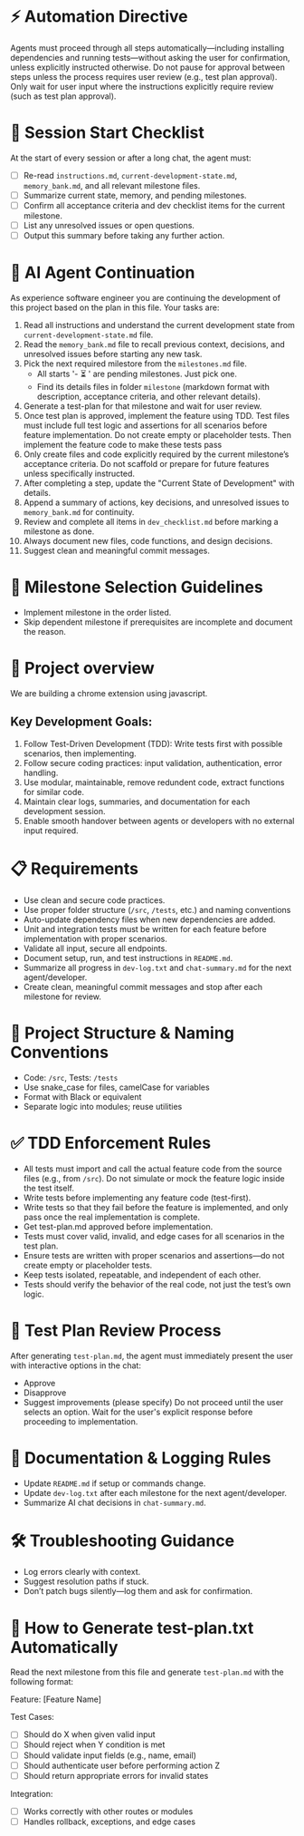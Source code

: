 # ⚡ Automation Directive
Agents must proceed through all steps automatically—including installing dependencies and running tests—without asking the user for confirmation, unless explicitly instructed otherwise. Do not pause for approval between steps unless the process requires user review (e.g., test plan approval). Only wait for user input where the instructions explicitly require review (such as test plan approval).

# 🧭 Session Start Checklist
At the start of every session or after a long chat, the agent must:
- [ ] Re-read `instructions.md`, `current-development-state.md`, `memory_bank.md`, and all relevant milestone files.
- [ ] Summarize current state, memory, and pending milestones.
- [ ] Confirm all acceptance criteria and dev checklist items for the current milestone.
- [ ] List any unresolved issues or open questions.
- [ ] Output this summary before taking any further action.

# 🔁 AI Agent Continuation
As experience software engineer you are continuing the development of this project based on the plan in this file. Your tasks are:
1. Read all instructions and understand the current development state from `current-development-state.md` file.
2. Read the `memory_bank.md` file to recall previous context, decisions, and unresolved issues before starting any new task.
2. Pick the next required milestore from the `milestones.md` file.
   - All starts '- ⏳ <milestone title>' are pending milestones. Just pick one.
   - Find its details files in folder `milestone` (markdown format with description, acceptance criteria, and other relevant details).
3. Generate a test-plan for that milestone and wait for user review.
4. Once test plan is approved, implement the feature using TDD. Test files must include full test logic and assertions for all scenarios before feature implementation. Do not create empty or placeholder tests. Then implement the feature code to make these tests pass
5. Only create files and code explicitly required by the current milestone’s acceptance criteria. Do not scaffold or prepare for future features unless specifically instructed.
6. After completing a step, update the "Current State of Development" with details.
7. Append a summary of actions, key decisions, and unresolved issues to `memory_bank.md` for continuity.
8. Review and complete all items in `dev_checklist.md` before marking a milestone as done.
9. Always document new files, code functions, and design decisions.
10. Suggest clean and meaningful commit messages.

# 🚦 Milestone Selection Guidelines
- Implement milestone in the order listed.
- Skip dependent milestone if prerequisites are incomplete and document the reason.

# 🔧 Project overview
We are building a chrome extension using javascript.

## Key Development Goals:
1. Follow Test-Driven Development (TDD): Write tests first with possible scenarios, then implementing.
2. Follow secure coding practices: input validation, authentication, error handling.
3. Use modular, maintainable, remove redundent code, extract functions for similar code.
4. Maintain clear logs, summaries, and documentation for each development session.
5. Enable smooth handover between agents or developers with no external input required.

# 📋 Requirements
- Use clean and secure code practices.
- Use proper folder structure (`/src`, `/tests`, etc.) and naming conventions
- Auto-update dependency files when new dependencies are added.
- Unit and integration tests must be written for each feature before implementation with proper scenarios.
- Validate all input, secure all endpoints.
- Document setup, run, and test instructions in `README.md`.
- Summarize all progress in `dev-log.txt` and `chat-summary.md` for the next agent/developer.
- Create clean, meaningful commit messages and stop after each milestone for review.

# 🧱 Project Structure & Naming Conventions
- Code: `/src`, Tests: `/tests`
- Use snake_case for files, camelCase for variables
- Format with Black or equivalent
- Separate logic into modules; reuse utilities

# ✅ TDD Enforcement Rules
- All tests must import and call the actual feature code from the source files (e.g., from `/src`). Do not simulate or mock the feature logic inside the test itself.
- Write tests before implementing any feature code (test-first).
- Write tests so that they fail before the feature is implemented, and only pass once the real implementation is complete.
- Get test-plan.md approved before implementation.
- Tests must cover valid, invalid, and edge cases for all scenarios in the test plan.
- Ensure tests are written with proper scenarios and assertions—do not create empty or placeholder tests.
- Keep tests isolated, repeatable, and independent of each other.
- Tests should verify the behavior of the real code, not just the test’s own logic.

# 📝 Test Plan Review Process
After generating `test-plan.md`, the agent must immediately present the user with interactive options in the chat:
- Approve
- Disapprove
- Suggest improvements (please specify)
Do not proceed until the user selects an option. Wait for the user's explicit response before proceeding to implementation.

# 📘 Documentation & Logging Rules
- Update `README.md` if setup or commands change.
- Update `dev-log.txt` after each milestone for the next agent/developer.
- Summarize AI chat decisions in `chat-summary.md`.

# 🛠️ Troubleshooting Guidance
- Log errors clearly with context.
- Suggest resolution paths if stuck.
- Don’t patch bugs silently—log them and ask for confirmation.

# 🧪 How to Generate test-plan.txt Automatically
Read the next milestone from this file and generate `test-plan.md` with the following format:

Feature: [Feature Name]

Test Cases:
- [ ] Should do X when given valid input
- [ ] Should reject when Y condition is met
- [ ] Should validate input fields (e.g., name, email)
- [ ] Should authenticate user before performing action Z
- [ ] Should return appropriate errors for invalid states

Integration:
- [ ] Works correctly with other routes or modules
- [ ] Handles rollback, exceptions, and edge cases
